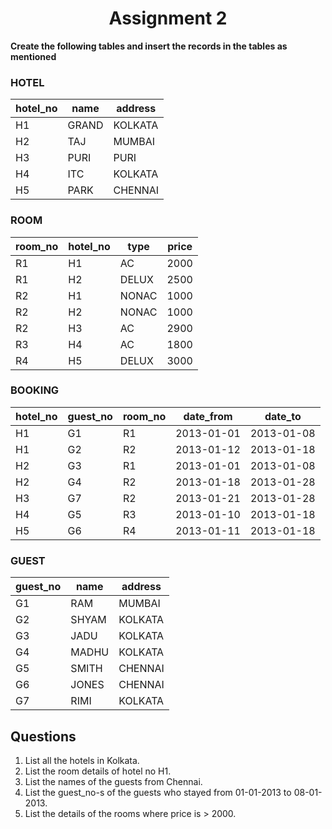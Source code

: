 <h1 align="center">Assignment 2</h1>

**Create the following tables and insert the records in the tables as mentioned**

### HOTEL

| hotel_no | name  | address | 
|----------|-------|---------| 
| H1       | GRAND | KOLKATA | 
| H2       | TAJ   | MUMBAI  | 
| H3       | PURI  | PURI    | 
| H4       | ITC   | KOLKATA | 
| H5       | PARK  | CHENNAI | 

### ROOM

| room_no | hotel_no | type  | price | 
|---------|----------|-------|-------| 
| R1      | H1       | AC    | 2000  | 
| R1      | H2       | DELUX | 2500  | 
| R2      | H1       | NONAC | 1000  | 
| R2      | H2       | NONAC | 1000  | 
| R2      | H3       | AC    | 2900  | 
| R3      | H4       | AC    | 1800  | 
| R4      | H5       | DELUX | 3000  | 

### BOOKING

| hotel_no | guest_no | room_no | date_from  | date_to    | 
|----------|----------|---------|------------|------------| 
| H1       | G1       | R1      | 2013-01-01 | 2013-01-08 | 
| H1       | G2       | R2      | 2013-01-12 | 2013-01-18 | 
| H2       | G3       | R1      | 2013-01-01 | 2013-01-08 | 
| H2       | G4       | R2      | 2013-01-18 | 2013-01-28 | 
| H3       | G7       | R2      | 2013-01-21 | 2013-01-28 | 
| H4       | G5       | R3      | 2013-01-10 | 2013-01-18 | 
| H5       | G6       | R4      | 2013-01-11 | 2013-01-18 | 

### GUEST

| guest_no | name  | address | 
|----------|-------|---------| 
| G1       | RAM   | MUMBAI  | 
| G2       | SHYAM | KOLKATA | 
| G3       | JADU  | KOLKATA | 
| G4       | MADHU | KOLKATA | 
| G5       | SMITH | CHENNAI | 
| G6       | JONES | CHENNAI | 
| G7       | RIMI  | KOLKATA | 


## Questions
1. List all the hotels in Kolkata.
2. List the room details of hotel no H1.
3. List the names of the guests from Chennai.
4. List the guest_no-s of the guests who stayed from 01-01-2013 to 08-01-2013.
5. List the details of the rooms where price is > 2000.